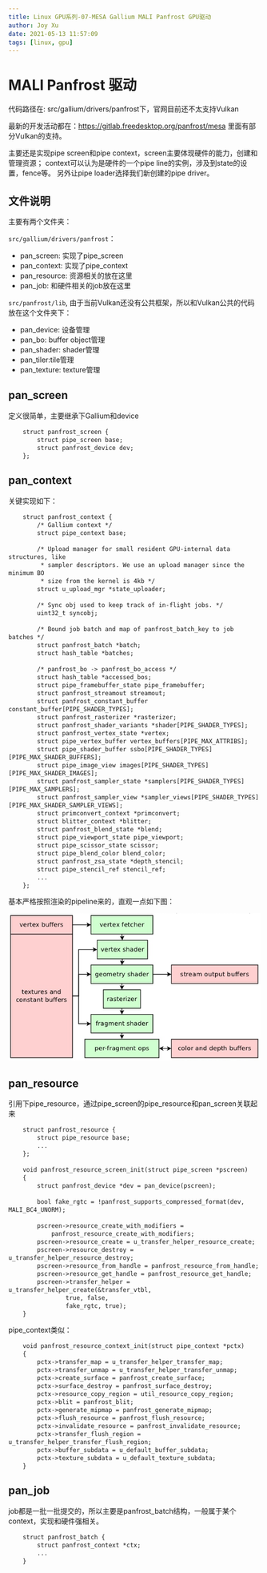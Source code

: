 ```yaml
---
title: Linux GPU系列-07-MESA Gallium MALI Panfrost GPU驱动
author: Joy Xu
date: 2021-05-13 11:57:09
tags: [linux, gpu]
---
```


# MALI Panfrost 驱动

代码路径在: src/gallium/drivers/panfrost下，官网目前还不太支持Vulkan

最新的开发活动都在：https://gitlab.freedesktop.org/panfrost/mesa
里面有部分Vulkan的支持。

主要还是实现pipe screen和pipe context，screen主要体现硬件的能力，创建和管理资源；
context可以认为是硬件的一个pipe line的实例，涉及到state的设置，fence等。
另外让pipe loader选择我们新创建的pipe driver。


## 文件说明

主要有两个文件夹：

`src/gallium/drivers/panfrost`：

* pan_screen: 实现了pipe_screen
* pan_context: 实现了pipe_context
* pan_resource: 资源相关的放在这里
* pan_job: 和硬件相关的job放在这里

`src/panfrost/lib`, 由于当前Vulkan还没有公共框架，所以和Vulkan公共的代码放在这个文件夹下：
* pan_device: 设备管理
* pan_bo: buffer object管理
* pan_shader: shader管理
* pan_tiler:tile管理
* pan_texture: texture管理

## pan_screen

定义很简单，主要继承下Gallium和device

		struct panfrost_screen {
			struct pipe_screen base;
			struct panfrost_device dev;
		};


## pan_context

关键实现如下：

		struct panfrost_context {
			/* Gallium context */
			struct pipe_context base;

			/* Upload manager for small resident GPU-internal data structures, like
			 * sampler descriptors. We use an upload manager since the minimum BO
			 * size from the kernel is 4kb */
			struct u_upload_mgr *state_uploader;

			/* Sync obj used to keep track of in-flight jobs. */
			uint32_t syncobj;

			/* Bound job batch and map of panfrost_batch_key to job batches */
			struct panfrost_batch *batch;
			struct hash_table *batches;

			/* panfrost_bo -> panfrost_bo_access */
			struct hash_table *accessed_bos;
			struct pipe_framebuffer_state pipe_framebuffer;
			struct panfrost_streamout streamout;
			struct panfrost_constant_buffer constant_buffer[PIPE_SHADER_TYPES];
			struct panfrost_rasterizer *rasterizer;
			struct panfrost_shader_variants *shader[PIPE_SHADER_TYPES];
			struct panfrost_vertex_state *vertex;
			struct pipe_vertex_buffer vertex_buffers[PIPE_MAX_ATTRIBS];
			struct pipe_shader_buffer ssbo[PIPE_SHADER_TYPES][PIPE_MAX_SHADER_BUFFERS];
			struct pipe_image_view images[PIPE_SHADER_TYPES][PIPE_MAX_SHADER_IMAGES];
			struct panfrost_sampler_state *samplers[PIPE_SHADER_TYPES][PIPE_MAX_SAMPLERS];
			struct panfrost_sampler_view *sampler_views[PIPE_SHADER_TYPES][PIPE_MAX_SHADER_SAMPLER_VIEWS];
			struct primconvert_context *primconvert;
			struct blitter_context *blitter;
			struct panfrost_blend_state *blend;
			struct pipe_viewport_state pipe_viewport;
			struct pipe_scissor_state scissor;
			struct pipe_blend_color blend_color;
			struct panfrost_zsa_state *depth_stencil;
			struct pipe_stencil_ref stencil_ref;
			...
		};

基本严格按照渲染的pipeline来的，直观一点如下图：

![pipe_contex](/images/pipe_context.png)

## pan_resource

引用下pipe_resource，通过pipe_screen的pipe_resource和pan_screen关联起来

		struct panfrost_resource {
			struct pipe_resource base;
			...
		};

		void panfrost_resource_screen_init(struct pipe_screen *pscreen)
		{
			struct panfrost_device *dev = pan_device(pscreen);

			bool fake_rgtc = !panfrost_supports_compressed_format(dev, MALI_BC4_UNORM);

			pscreen->resource_create_with_modifiers =
				panfrost_resource_create_with_modifiers;
			pscreen->resource_create = u_transfer_helper_resource_create;
			pscreen->resource_destroy = u_transfer_helper_resource_destroy;
			pscreen->resource_from_handle = panfrost_resource_from_handle;
			pscreen->resource_get_handle = panfrost_resource_get_handle;
			pscreen->transfer_helper = u_transfer_helper_create(&transfer_vtbl,
					true, false,
					fake_rgtc, true);
		}


pipe_context类似：

		void panfrost_resource_context_init(struct pipe_context *pctx)
		{
			pctx->transfer_map = u_transfer_helper_transfer_map;
			pctx->transfer_unmap = u_transfer_helper_transfer_unmap;
			pctx->create_surface = panfrost_create_surface;
			pctx->surface_destroy = panfrost_surface_destroy;
			pctx->resource_copy_region = util_resource_copy_region;
			pctx->blit = panfrost_blit;
			pctx->generate_mipmap = panfrost_generate_mipmap;
			pctx->flush_resource = panfrost_flush_resource;
			pctx->invalidate_resource = panfrost_invalidate_resource;
			pctx->transfer_flush_region = u_transfer_helper_transfer_flush_region;
			pctx->buffer_subdata = u_default_buffer_subdata;
			pctx->texture_subdata = u_default_texture_subdata;
		}


## pan_job

job都是一批一批提交的，所以主要是panfrost_batch结构，一般属于某个context，实现和硬件强相关。

		struct panfrost_batch {
			struct panfrost_context *ctx;
			...
		}

